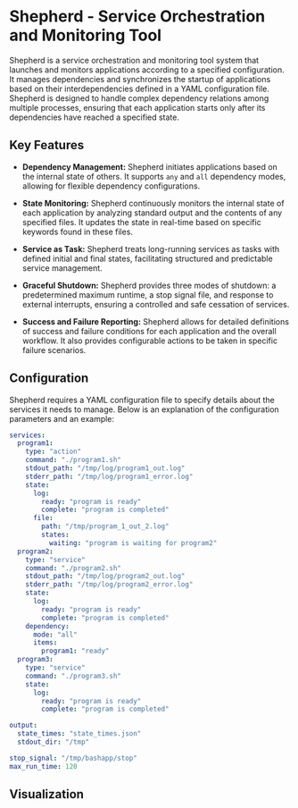 # Shepherd - Service Orchestration and Monitoring Tool

Shepherd is a service orchestration and monitoring tool system that launches and monitors applications according
to a specified configuration. It manages dependencies and synchronizes the startup of applications based on 
their interdependencies defined in a YAML configuration file. Shepherd is designed to handle complex dependency
relations among multiple processes, ensuring that each application starts only after its dependencies have reached
a specified state. 



## Key Features

- **Dependency Management:** Shepherd initiates applications based on the internal state of others.
It supports `any` and `all` dependency modes, allowing for flexible dependency configurations.

- **State Monitoring:** Shepherd continuously monitors the internal state of each application by 
analyzing standard output and the contents of any specified files. It updates the state in real-time based 
on specific keywords found in these files.

- **Service as Task:** Shepherd treats long-running services as tasks with defined initial and final states, 
facilitating structured and predictable service management.

[//]: # (# Todo)

[//]: # (- Makes a workflow of services a task. Complicated workflow -> one task.)

[//]: # (- Add drone workflow)

- **Graceful Shutdown:** Shepherd provides three modes of shutdown: a predetermined maximum runtime, a stop signal 
file, and response to external interrupts, ensuring a controlled and safe cessation of services.

- **Success and Failure Reporting:** Shepherd allows for detailed definitions of success and failure conditions for 
each application and the overall workflow. It also provides configurable actions to be taken in specific failure 
scenarios.

## Configuration
Shepherd requires a YAML configuration file to specify details about the services it needs to manage.
Below is an explanation of the configuration parameters and an example:

```yaml
services:
  program1:
    type: "action"
    command: "./program1.sh"
    stdout_path: "/tmp/log/program1_out.log"
    stderr_path: "/tmp/log/program1_error.log"
    state:
      log:
        ready: "program is ready"
        complete: "program is completed"
      file:
        path: "/tmp/program_1_out_2.log"
        states:
          waiting: "program is waiting for program2"
  program2:
    type: "service"
    command: "./program2.sh"
    stdout_path: "/tmp/log/program2_out.log"
    stderr_path: "/tmp/log/program2_error.log"
    state:
      log:
        ready: "program is ready"
        complete: "program is completed"
    dependency:
      mode: "all"
      items:
        program1: "ready"
  program3:
    type: "service"
    command: "./program3.sh"
    state:
      log:
        ready: "program is ready"
        complete: "program is completed"

output:
  state_times: "state_times.json"
  stdout_dir: "/tmp"

stop_signal: "/tmp/bashapp/stop"
max_run_time: 120

```

## Visualization


